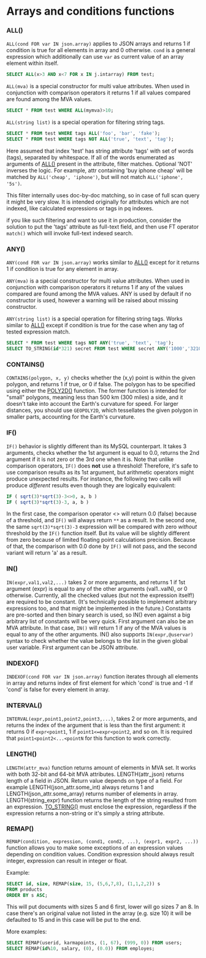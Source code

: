 # Arrays and conditions functions

### ALL()
`ALL(cond FOR var IN json.array)` applies to JSON arrays and returns 1 if condition is true for all elements in array and 0 otherwise. `cond` is a general expression which additionally can use `var` as current value of an array element within itself.

```sql
SELECT ALL(x>3 AND x<7 FOR x IN j.intarray) FROM test;
```

`ALL(mva)` is a special constructor for multi value attributes. When used in conjunction with comparison operators it returns 1 if all values compared are found among the MVA values.

```sql
SELECT * FROM test WHERE ALL(mymva)>10;
```

`ALL(string list)` is a special operation for filtering string tags.    

```sql
SELECT * FROM test WHERE tags ALL('foo', 'bar', 'fake');
SELECT * FROM test WHERE tags NOT ALL('true', 'text', 'tag');
```

Here assumed that index 'test' has string attribute 'tags' with set of words (tags), separated by whitespace. If all of the words enumerated as arguments of [ALL()](../Functions/Arrays_and_conditions_functions.md#ALL%28%29) present in the attribute, filter matches. Optional 'NOT' inverses the logic. For example, attr containing 'buy iphone cheap' will be matched by `ALL('cheap', 'iphone')`, but will not match `ALL('iphone', '5s')`.

This filter internally uses doc-by-doc matching, so in case of full scan query it might be very slow. It is intended originally for attributes which are not indexed, like calculated expressions or tags in pq indexes.

if you like such filtering and want to use it in production, consider the solution to put the 'tags' attribute as full-text field, and then use FT operator `match()` which will invoke full-text indexed search.       

### ANY()
`ANY(cond FOR var IN json.array)` works similar to [ALL()](../Functions/Arrays_and_conditions_functions.md#ALL%28%29) except for it returns 1 if condition is true for any element in array.

`ANY(mva)` is a special constructor for multi value attributes. When used in conjunction with comparison operators it returns 1 if any of the values compared are found among the MVA values. ANY is used by default if no constructor is used, however a warning will be raised about missing constructor.

`ANY(string list)` is a special operation for filtering string tags.  Works similar to [ALL()](../Functions/Arrays_and_conditions_functions.md#ALL%28%29) except if condition is true for the case when any tag of tested expression match.

```sql
SELECT * FROM test WHERE tags NOT ANY('true', 'text', 'tag');
SELECT TO_STRING(id*321) secret FROM test WHERE secret ANY('1000','3210');
```

### CONTAINS()

`CONTAINS(polygon, x, y)` checks whether the (x,y) point is within the given polygon, and returns 1 if true, or 0 if false. The polygon has to be specified using either the  [POLY2D()](../Functions/Geo_spatial_functions.md#POLY2D%28%29) function. The former function is intended for "small" polygons, meaning less than 500 km (300 miles) a side, and it doesn't take into account the Earth's curvature for speed. For larger distances, you should use `GEOPOLY2D`, which tessellates the given polygon in smaller parts, accounting for the Earth's curvature.

### IF()

`IF()` behavior is slightly different than its MySQL counterpart. It takes 3 arguments, checks whether the 1st argument is equal to 0.0, returns the 2nd argument if it is not zero or the 3rd one when it is. Note that unlike comparison operators, `IF()` does **not** use a threshold! Therefore, it's safe to use comparison results as its 1st argument, but arithmetic operators might produce unexpected results. For instance, the following two calls will produce *different* results even though they are logically equivalent:

```sql
IF ( sqrt(3)*sqrt(3)-3<>0, a, b )
IF ( sqrt(3)*sqrt(3)-3, a, b )
```

In the first case, the comparison operator <> will return 0.0 (false) because of a threshold, and `IF()` will always return `**` as a result. In the second one, the same `sqrt(3)*sqrt(3)-3` expression will be compared with zero *without* threshold by the `IF()` function itself. But its value will be slightly different from zero because of limited floating point calculations precision. Because of that, the comparison with 0.0 done by `IF()` will not pass, and the second variant will return 'a' as a result.


### IN()
`IN(expr,val1,val2,...)` takes 2 or more arguments, and returns 1 if 1st argument (expr) is equal to any of the other arguments (val1..valN), or 0 otherwise. Currently, all the checked values (but not the expression itself!) are required to be constant. (It's technically possible to implement arbitrary expressions too, and that might be implemented in the future.) Constants are pre-sorted and then binary search is used, so IN() even against a big arbitrary list of constants will be very quick. First argument can also be an MVA attribute. In that case, `IN()` will return 1 if any of the MVA values is equal to any of the other arguments. IN() also supports `IN(expr,@uservar)` syntax to check whether the value belongs to the list in the given global user variable. First argument can be JSON attribute.

### INDEXOF()
`INDEXOF(cond FOR var IN json.array)` function iterates through all elements in array and returns index of first element for which 'cond' is true and -1 if 'cond' is false for every element in array.

### INTERVAL()
`INTERVAL(expr,point1,point2,point3,...)`, takes 2 or more arguments, and returns the index of the argument that is less than the first argument: it returns 0 if `expr<point1`, 1 if `point1<=expr<point2`, and so on. It is required that `point1<point2<...<pointN` for this    function to work correctly.


### LENGTH()
`LENGTH(attr_mva)` function returns amount of elements in MVA set. It works with both 32-bit and 64-bit MVA attributes. LENGTH(attr_json) returns length of a field in JSON. Return value depends on type of a field. For example LENGTH(json_attr.some_int) always returns 1 and LENGTH(json_attr.some_array) returns number of elements in array. LENGTH(string_expr) function returns the length of the string resulted from an expression.
[TO_STRING()](../Functions/Type_casting_functions.md#TO_STRING%28%29) must enclose the expression, regardless if the expression returns a   non-string or it's simply a string attribute.

### REMAP()
`REMAP(condition, expression, (cond1, cond2, ...), (expr1, expr2, ...))` function allows you to make some exceptions of an expression values depending on condition values. Condition expression should always result integer, expression can result in integer or float.

Example:

```sql
SELECT id, size, REMAP(size, 15, (5,6,7,8), (1,1,2,2)) s
FROM products
ORDER BY s ASC;
```

This will put documents with sizes 5 and 6 first, lower will go sizes 7 an 8. In case there's an original value not listed in the array (e.g. size 10) it will be defaulted to 15 and in this case will be put to the end.

More examples:

```sql
SELECT REMAP(userid, karmapoints, (1, 67), (999, 0)) FROM users;
SELECT REMAP(id%10, salary, (0), (0.0)) FROM employes;
```
